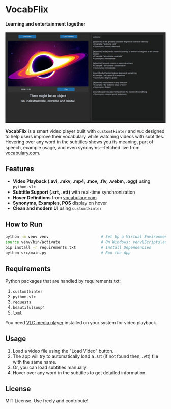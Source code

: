 # VocabFlix
#### Learning and entertainment together

![VocabFlix Screenshot](resources/demo.png)

**VocabFlix** is a smart video player built with `customtkinter` and `VLC` designed to help users improve their vocabulary while watching videos with subtitles. Hovering over any word in the subtitles shows you its meaning, part of speech, example usage, and even synonyms—fetched live from [vocabulary.com](https://www.vocabulary.com).


##  Features

- **Video Playback (.avi, .mkv, .mp4, .mov, .flv, .webm, .ogg)** using `python-vlc`
- **Subtitle Support (.srt, .vtt)** with real-time synchronization
- **Hover Definitions** from [vocabulary.com](https://www.vocabulary.com/)
- **Synonyms, Examples, POS** display on hover
- **Clean and modern UI** using `customtkinter`


## How to Run

```bash
python -m venv venv                       # Set Up a Virtual Environment
source venv/bin/activate                  # On Windows: venv\Scripts\activate
pip install -r requirements.txt           # Install Dependencies
python src/main.py                        # Run the App
```


## Requirements

Python packages that are handled by requirements.txt:
1. `customtkinter`
2. `python-vlc`
3. `requests`
4. `beautifulsoup4`
5. `lxml`

You need [VLC media player](https://www.videolan.org/vlc/#download) installed on your system for video playback.


## Usage

1. Load a video file using the "Load Video" button.
2. The app will try to automatically load a .srt (if not found then, .vtt) file with the same name.
3. Or, you can load subtitles manually.
4. Hover over any word in the subtitles to get detailed information.


## License

MIT License. Use freely and contribute!
